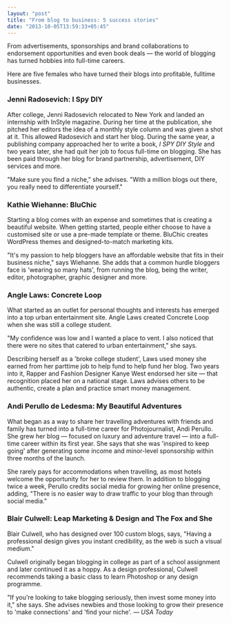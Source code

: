 ```yaml
---
layout: "post"
title: "From blog to business: 5 success stories"
date: "2013-10-05T13:59:33+05:45"
---
```


 From advertisements, sponsorships and brand collaborations to endorsement opportunities and even book deals — the world of blogging has turned hobbies into full-time careers.

 Here are five females who have turned their blogs into profitable, fulltime businesses.

### Jenni Radosevich: I Spy DIY
 After college, Jenni Radosevich relocated to New York and landed an internship with InStyle magazine. During her time at the publication, she pitched her editors the idea of a monthly style column and was given a shot at it. This allowed Radosevich and start her blog. During the same year, a publishing company approached her to write a book, _I SPY DIY Style_ and two years later, she had quit her job to focus full-time on blogging. She has been paid through her blog for brand partnership, advertisement, DIY services and more.

 "Make sure you find a niche," she advises. "With a million blogs out there, you really need to differentiate yourself."

### Kathie Wiehanne: BluChic
 Starting a blog comes with an expense and sometimes that is creating a beautiful website. When getting started, people either choose to have a customised site or use a pre-made template or theme. BluChic creates WordPress themes and designed-to-match marketing kits.

 "It's my passion to help bloggers have an affordable website that fits in their business niche," says Wiehanne. She adds that a common hurdle bloggers face is 'wearing so many hats', from running the blog, being the writer, editor, photographer, graphic designer and more.

### Angle Laws: Concrete Loop
 What started as an outlet for personal thoughts and interests has emerged into a top urban entertainment site. Angle Laws created Concrete Loop when she was still a college student.

 "My confidence was low and I wanted a place to vent. I also noticed that there were no sites that catered to urban entertainment," she says.

 Describing herself as a 'broke college student', Laws used money she earned from her parttime job to help fund to help fund her blog. Two years into it, Rapper and Fashion Designer Kanye West endorsed her site — that recognition placed her on a national stage. Laws advises others to be authentic, create a plan and practice smart money management.

### Andi Perullo de Ledesma: My Beautiful Adventures
 What began as a way to share her travelling adventures with friends and family has turned into a full-time career for Photojournalist, Andi Perullo. She grew her blog — focused on luxury and adventure travel — into a full-time career within its first year. She says that she was 'inspired to keep going' after generating some income and minor-level sponsorship within three months of the launch.

 She rarely pays for accommodations when travelling, as most hotels welcome the opportunity for her to review them. In addition to blogging twice a week, Perullo credits social media for growing her online presence, adding, "There is no easier way to draw traffic to your blog than through social media."

### Blair Culwell: Leap Marketing & Design and The Fox and She
 Blair Culwell, who has designed over 100 custom blogs, says, "Having a professional design gives you instant credibility, as the web is such a visual medium."

 Culwell originally began blogging in college as part of a school assignment and later continued it as a hoppy. As a design professional, Culwell recommends taking a basic class to learn Photoshop or any design programme.

 "If you're looking to take blogging seriously, then invest some money into it," she says. She advises newbies and those looking to grow their presence to 'make connections' and 'find your niche'. _— USA Today_
